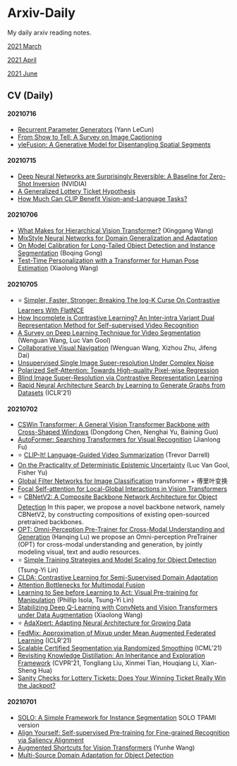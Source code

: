 # Arxiv-Daily

My daily arxiv reading notes.  

[2021 March](202103.md)

[2021 April](202104.md)

[2021 June](202106.md)

## CV (Daily)

#### 20210716

* [Recurrent Parameter Generators](https://arxiv.org/pdf/2107.07110.pdf)  (Yann LeCun)
* [From Show to Tell: A Survey on Image Captioning](https://arxiv.org/pdf/2107.06912.pdf)
* [yleFusion: A Generative Model for Disentangling Spatial Segments](https://arxiv.org/pdf/2107.07437.pdf)

#### 20210715

* [Deep Neural Networks are Surprisingly Reversible: A Baseline for Zero-Shot Inversion](https://arxiv.org/pdf/2107.06304.pdf)  (NVIDIA)
* [A Generalized Lottery Ticket Hypothesis](https://arxiv.org/pdf/2107.06825.pdf)
* [How Much Can CLIP Benefit Vision-and-Language Tasks?](https://arxiv.org/pdf/2107.06383.pdf)


#### 20210706

* [What Makes for Hierarchical Vision Transformer?](https://arxiv.org/pdf/2107.02174.pdf) (Xinggang Wang)
* [MixStyle Neural Networks for Domain Generalization and Adaptation](https://arxiv.org/pdf/2107.02053.pdf)
* [On Model Calibration for Long-Tailed Object Detection and Instance Segmentation](https://arxiv.org/pdf/2107.02170.pdf)  (Boqing Gong)
* [Test-Time Personalization with a Transformer for Human Pose Estimation](https://arxiv.org/pdf/2107.02133.pdf)  (Xiaolong Wang)

#### 20210705
* :star: [Simpler, Faster, Stronger: Breaking The log-K Curse On Contrastive Learners With FlatNCE](https://arxiv.org/pdf/2107.01152.pdf)
* [How Incomplete is Contrastive Learning? An Inter-intra Variant Dual Representation Method for Self-supervised Video Recognition](https://arxiv.org/pdf/2107.01194.pdf)
* [A Survey on Deep Learning Technique for Video Segmentation](https://arxiv.org/pdf/2107.01153.pdf)  (Wenguan Wang,  Luc Van Gool)
* [Collaborative Visual Navigation](https://arxiv.org/pdf/2107.01151.pdf)  (Wenguan Wang, Xizhou Zhu, Jifeng Dai)
* [Unsupervised Single Image Super-resolution Under Complex Noise](https://arxiv.org/pdf/2107.00986.pdf)
* [Polarized Self-Attention: Towards High-quality Pixel-wise Regression](https://arxiv.org/pdf/2107.00782.pdf)
* [Blind Image Super-Resolution via Contrastive Representation Learning](https://arxiv.org/pdf/2107.00708.pdf)
* [Rapid Neural Architecture Search by Learning to Generate Graphs from Datasets](https://arxiv.org/pdf/2107.00860.pdf)  (ICLR'21)

#### 20210702

* [CSWin Transformer: A General Vision Transformer Backbone with Cross-Shaped Windows](https://arxiv.org/pdf/2107.00652.pdf)  (Dongdong Chen, Nenghai Yu, Baining Guo)
* [AutoFormer: Searching Transformers for Visual Recognition](https://arxiv.org/pdf/2107.00651.pdf) (Jianlong Fu)
* :star: [CLIP-It! Language-Guided Video Summarization](https://arxiv.org/pdf/2107.00650.pdf)  (Trevor Darrell)
* [On the Practicality of Deterministic Epistemic Uncertainty](https://arxiv.org/pdf/2107.00649.pdf)  (Luc Van Gool, Fisher Yu)
* [Global Filter Networks for Image Classification](https://arxiv.org/pdf/2107.00645.pdf)  transformer + 傅里叶变换
* [Focal Self-attention for Local-Global Interactions in Vision Transformers](https://arxiv.org/pdf/2107.00641.pdf)
* :star: [CBNetV2: A Composite Backbone Network Architecture for Object Detection](https://arxiv.org/pdf/2107.00420.pdf)  In this paper, we propose a novel backbone network, namely CBNetV2, by constructing compositions of existing open-sourced pretrained backbones.
* [OPT: Omni-Perception Pre-Trainer for Cross-Modal Understanding and Generation](https://arxiv.org/pdf/2107.00249.pdf)  (Hanqing Lu) we propose an Omni-perception PreTrainer (OPT) for cross-modal understanding and generation, by jointly modeling visual, text and audio resources.
* :star: [Simple Training Strategies and Model Scaling for Object Detection](https://arxiv.org/pdf/2107.00057.pdf)  (Tsung-Yi Lin)
* [CLDA: Contrastive Learning for Semi-Supervised Domain Adaptation](https://arxiv.org/pdf/2107.00085.pdf)
* [Attention Bottlenecks for Multimodal Fusion](https://arxiv.org/pdf/2107.00135.pdf)
* [Learning to See before Learning to Act: Visual Pre-training for Manipulation](https://arxiv.org/pdf/2107.00646.pdf)  (Phillip Isola, Tsung-Yi Lin)
* [Stabilizing Deep Q-Learning with ConvNets and Vision Transformers under Data Augmentation](https://arxiv.org/pdf/2107.00644.pdf)  (Xiaolong Wang)
* :star: [AdaXpert: Adapting Neural Architecture for Growing Data](https://arxiv.org/pdf/2107.00254.pdf)
* [FedMix: Approximation of Mixup under Mean Augmented Federated Learning](https://arxiv.org/pdf/2107.00233.pdf)  (ICLR'21)
* [Scalable Certified Segmentation via Randomized Smoothing](https://arxiv.org/pdf/2107.00228.pdf)  (ICML'21)
* [Revisiting Knowledge Distillation: An Inheritance and Exploration Framework](https://arxiv.org/pdf/2107.00181.pdf)  (CVPR'21, Tongliang Liu, Xinmei Tian, Houqiang Li, Xian-Sheng Hua)
* [Sanity Checks for Lottery Tickets: Does Your Winning Ticket Really Win the Jackpot?](https://arxiv.org/pdf/2107.00166.pdf)


#### 20210701

* [SOLO: A Simple Framework for Instance Segmentation](https://arxiv.org/pdf/2106.15947.pdf)  SOLO TPAMI version  
* [Align Yourself: Self-supervised Pre-training for Fine-grained Recognition via Saliency Alignment](https://arxiv.org/pdf/2106.15788.pdf)
* [Augmented Shortcuts for Vision Transformers](https://arxiv.org/pdf/2106.15941.pdf)  (Yunhe Wang)
* [Multi-Source Domain Adaptation for Object Detection](https://arxiv.org/pdf/2106.15793.pdf)